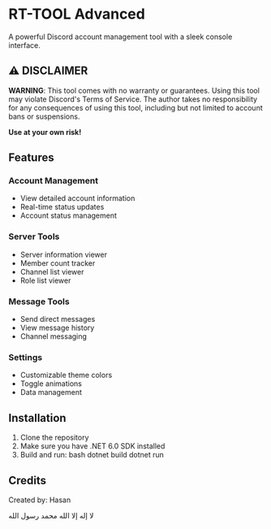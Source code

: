 # RT-TOOL Advanced

A powerful Discord account management tool with a sleek console interface.

## ⚠️ DISCLAIMER

**WARNING**: This tool comes with no warranty or guarantees. Using this tool may violate Discord's Terms of Service. The author takes no responsibility for any consequences of using this tool, including but not limited to account bans or suspensions.

**Use at your own risk!**

## Features

### Account Management

- View detailed account information
- Real-time status updates
- Account status management

### Server Tools

- Server information viewer
- Member count tracker
- Channel list viewer
- Role list viewer

### Message Tools

- Send direct messages
- View message history
- Channel messaging

### Settings

- Customizable theme colors
- Toggle animations
- Data management

## Installation

1. Clone the repository
2. Make sure you have .NET 6.0 SDK installed
3. Build and run:
   bash
   dotnet build
   dotnet run

## Credits

Created by: Hasan

لا إله إلا الله محمد رسول الله
